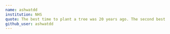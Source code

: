 ```yaml
---
name: ashwatdd
institution: NHS
quote: The best time to plant a tree was 20 years ago. The second best time is now
github_user: ashwatdd
---
```

